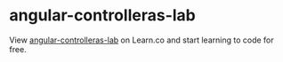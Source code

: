 # angular-controlleras-lab
<p data-visibility='hidden'>View <a href='https://learn.co/lessons/angular-controlleras-lab' title='angular-controlleras-lab'>angular-controlleras-lab</a> on Learn.co and start learning to code for free.</p>
